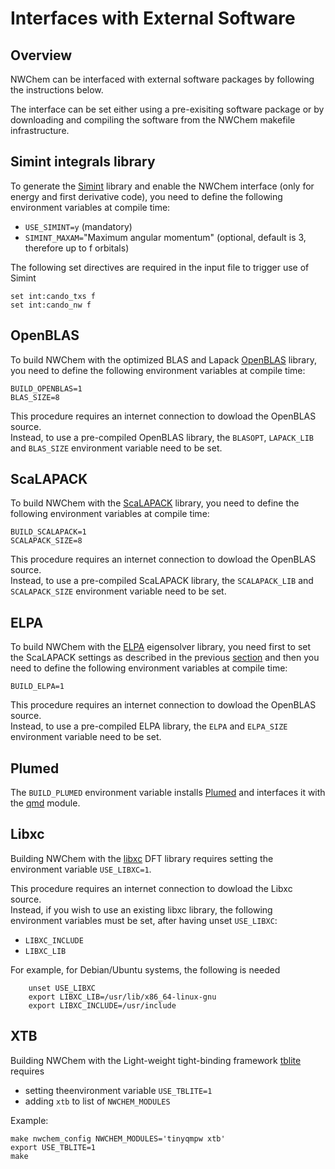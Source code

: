 # Interfaces with External Software

## Overview

NWChem can be interfaced with external software packages by following the instructions below.

The interface can be set either using a pre-exisiting software package or
by downloading and compiling the software from the NWChem makefile infrastructure.  

## Simint integrals library

To generate the [Simint](https://www.bennyp.org/research/simint/)
library and enable the NWChem interface (only for energy and first derivative code),
you need to define the following environment variables at compile time:  

  - `USE_SIMINT=y` (mandatory)
  - `SIMINT_MAXAM=`"Maximum angular momentum" (optional, default is 3, therefore up to f orbitals)

The following set directives are required in the input file to trigger use of Simint
```
set int:cando_txs f
set int:cando_nw f
```


## OpenBLAS

To build NWChem with the optimized BLAS and Lapack [OpenBLAS](https://github.com/xianyi/OpenBLAS) library,
you need to define the following environment variables at compile time:  
```
BUILD_OPENBLAS=1
BLAS_SIZE=8
```

This procedure requires an internet connection to dowload the OpenBLAS source.    
Instead, to use a pre-compiled OpenBLAS library, the `BLASOPT`, `LAPACK_LIB` and `BLAS_SIZE` environment variable need to be set.

## ScaLAPACK

To build NWChem with the [ScaLAPACK](https://github.com/Reference-ScaLAPACK/scalapack) library,
you need to define the following environment variables at compile time:  

```
BUILD_SCALAPACK=1
SCALAPACK_SIZE=8
```
This procedure requires an internet connection to dowload the OpenBLAS source.    
Instead, to use a pre-compiled ScaLAPACK library, the `SCALAPACK_LIB`  and `SCALAPACK_SIZE` environment variable need to be set.

## ELPA

To build NWChem with the [ELPA](https://gitlab.mpcdf.mpg.de/elpa/elpa) eigensolver library,
you need first to set the ScaLAPACK settings as described in the previous [section](#ScaLAPACK) and
then you need to define the following environment variables at compile time:  

```
BUILD_ELPA=1
```
This procedure requires an internet connection to dowload the OpenBLAS source.   
Instead, to use a pre-compiled ELPA library, the `ELPA`  and `ELPA_SIZE` environment variable need to be set.

## Plumed

The `BUILD_PLUMED` environment variable installs [Plumed](https://www.plumed.org/) and
interfaces it with the [qmd](Gaussian-Basis-AIMD.md) module.

## Libxc

Building NWChem with the [libxc](https://www.tddft.org/programs/libxc/) DFT library requires
setting the environment variable `USE_LIBXC=1`. 

This procedure requires an internet connection to dowload the Libxc source.   
Instead, if you wish to use an existing libxc library, the following environment variables must be set, after having unset `USE_LIBXC`:   

 * `LIBXC_INCLUDE`   
 * `LIBXC_LIB`     

For example, for Debian/Ubuntu systems, the following is needed
```
    unset USE_LIBXC
    export LIBXC_LIB=/usr/lib/x86_64-linux-gnu
    export LIBXC_INCLUDE=/usr/include
```

## XTB

Building NWChem with the Light-weight tight-binding framework [tblite](https://tblite.readthedocs.io)
requires  

* setting theenvironment variable `USE_TBLITE=1`
* adding `xtb` to list of `NWCHEM_MODULES`

Example:
```
make nwchem_config NWCHEM_MODULES='tinyqmpw xtb'
export USE_TBLITE=1
make
```
